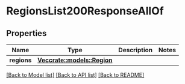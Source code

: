 # RegionsList200ResponseAllOf

## Properties

Name | Type | Description | Notes
------------ | ------------- | ------------- | -------------
**regions** | [**Vec<crate::models::Region>**](region.md) |  | 

[[Back to Model list]](../README.md#documentation-for-models) [[Back to API list]](../README.md#documentation-for-api-endpoints) [[Back to README]](../README.md)


